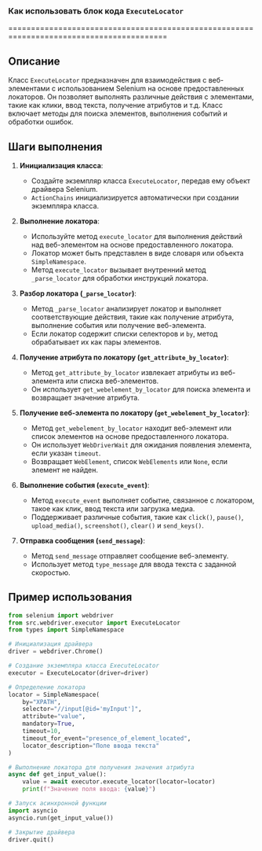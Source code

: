 ### Как использовать блок кода `ExecuteLocator`
=========================================================================================

Описание
-------------------------
Класс `ExecuteLocator` предназначен для взаимодействия с веб-элементами с использованием Selenium на основе предоставленных локаторов. Он позволяет выполнять различные действия с элементами, такие как клики, ввод текста, получение атрибутов и т.д. Класс включает методы для поиска элементов, выполнения событий и обработки ошибок.

Шаги выполнения
-------------------------
1. **Инициализация класса**:
   - Создайте экземпляр класса `ExecuteLocator`, передав ему объект драйвера Selenium.
   - `ActionChains` инициализируется автоматически при создании экземпляра класса.

2. **Выполнение локатора**:
   - Используйте метод `execute_locator` для выполнения действий над веб-элементом на основе предоставленного локатора.
   - Локатор может быть представлен в виде словаря или объекта `SimpleNamespace`.
   - Метод `execute_locator` вызывает внутренний метод `_parse_locator` для обработки инструкций локатора.

3. **Разбор локатора (`_parse_locator`)**:
   - Метод `_parse_locator` анализирует локатор и выполняет соответствующие действия, такие как получение атрибута, выполнение события или получение веб-элемента.
   - Если локатор содержит списки селекторов и `by`, метод обрабатывает их как пары элементов.

4. **Получение атрибута по локатору (`get_attribute_by_locator`)**:
   - Метод `get_attribute_by_locator` извлекает атрибуты из веб-элемента или списка веб-элементов.
   - Он использует `get_webelement_by_locator` для поиска элемента и возвращает значение атрибута.

5. **Получение веб-элемента по локатору (`get_webelement_by_locator`)**:
   - Метод `get_webelement_by_locator` находит веб-элемент или список элементов на основе предоставленного локатора.
   - Он использует `WebDriverWait` для ожидания появления элемента, если указан `timeout`.
   - Возвращает `WebElement`, список `WebElements` или `None`, если элемент не найден.

6. **Выполнение события (`execute_event`)**:
   - Метод `execute_event` выполняет событие, связанное с локатором, такое как клик, ввод текста или загрузка медиа.
   - Поддерживает различные события, такие как `click()`, `pause()`, `upload_media()`, `screenshot()`, `clear()` и `send_keys()`.

7. **Отправка сообщения (`send_message`)**:
   - Метод `send_message` отправляет сообщение веб-элементу.
   - Использует метод `type_message` для ввода текста с заданной скоростью.

Пример использования
-------------------------

```python
from selenium import webdriver
from src.webdriver.executor import ExecuteLocator
from types import SimpleNamespace

# Инициализация драйвера
driver = webdriver.Chrome()

# Создание экземпляра класса ExecuteLocator
executor = ExecuteLocator(driver=driver)

# Определение локатора
locator = SimpleNamespace(
    by="XPATH",
    selector="//input[@id='myInput']",
    attribute="value",
    mandatory=True,
    timeout=10,
    timeout_for_event="presence_of_element_located",
    locator_description="Поле ввода текста"
)

# Выполнение локатора для получения значения атрибута
async def get_input_value():
    value = await executor.execute_locator(locator=locator)
    print(f"Значение поля ввода: {value}")

# Запуск асинхронной функции
import asyncio
asyncio.run(get_input_value())

# Закрытие драйвера
driver.quit()